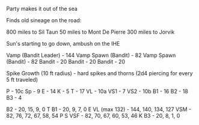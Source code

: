 Party makes it out of the sea

Finds old sineage on the road:

800 miles to Sil Taun
50 miles to Mont De Pierre
300 miles to Jorvik

Sun's starting to go down, ambush on the IHE

Vamp (Bandit Leader) - 144
Vamp Spawn (Bandit) - 82
Vamp Spawn (Bandit) - 82
Bandit - 20
Bandit - 20
Bandit - 20

Spike Growth (10 ft radius) - hard spikes and thorns (2d4 piercing for every 5 ft traveled)

P - 10c
Sp - 9
E - 14
K - 5
T - 17
VL - 10a
VS1 - 7
VS2 - 10b
B1 - 16
B2 - 18
B3 - 4

B2 - 20, 15, 9, 0
T
B1 - 20, 9, 7, 0
E
VL (max 132) - 144, 140, 134, 127
VSM - 82, 76, 72, 67, 58, 54
P
S
VSF - 82, 70, 67, 60, 53, 46
K
B3 - 20, 8, 1, 0

